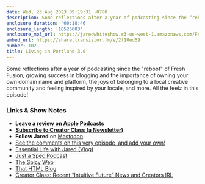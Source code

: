 ```yaml
---
date: Wed, 23 Aug 2023 09:19:31 -0700
description: Some reflections after a year of podcasting since the “reboot” of Fresh Fusion, growing success in blogging and the importance of owning your own domain name and platform, the joys of belonging to a local creative community and feeling inspired by your locale, and more. All the feelz in this episode!
enclosure_duration: '00:18:46'
enclosure_length: '18525603'
enclosure_mp3_url: https://jaredwhiteshow.s3-us-west-1.amazonaws.com/FreshFusion_Episode_102%20-%20Living%20in%20Portland%203.0.mp3
embed_url: https://share.transistor.fm/e/2f10ed59
number: 102
title: Living in Portland 3.0
---
```


Some reflections after a year of podcasting since the "reboot" of Fresh Fusion, growing success in blogging and the importance of owning your own domain name and platform, the joys of belonging to a local creative community and feeling inspired by your locale, and more. All the feelz in this episode!

### Links & Show Notes

* **[Leave a review on Apple Podcasts](https://podcasts.apple.com/us/podcast/fresh-fusion/id1387528457)**
* **[Subscribe to Creator Class (a Newsletter)](https://jaredwhite.com/creator-class)**
* **Follow Jared** on [Mastodon](https://indieweb.social/@jaredwhite)
* [See the comments on this very episode, and add your own!](https://jaredwhite.com/podcast/102)
* [Essential Life with Jared (Vlog)](https://jaredwhite.com/browse/videos)
* [Just a Spec Podcast](https://justaspec.show)
* [The Spicy Web](https://www.spicyweb.dev)
* [That HTML Blog](https://thathtml.blog)
* [Creator Class: Recent “Intuitive Future” News and Creators IRL](https://jaredwhite.com/creator-class/2023-08-17/)

